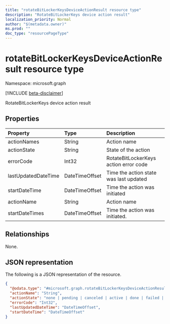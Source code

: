 ```yaml
---
title: "rotateBitLockerKeysDeviceActionResult resource type"
description: "RotateBitLockerKeys device action result"
localization_priority: Normal
author: "$(metadata.owner)"
ms.prod: ""
doc_type: "resourcePageType"
---
```


# rotateBitLockerKeysDeviceActionResult resource type

Namespace: microsoft.graph

[!INCLUDE [beta-disclaimer](../../includes/beta-disclaimer.md)]

RotateBitLockerKeys device action result

## Properties

| Property            | Type           | Description                            |
| :------------------ | :------------- | :------------------------------------- |
| actionNames         | String         | Action name                            |
| actionState         | String         | State of the action                    |
| errorCode           | Int32          | RotateBitLockerKeys action error code  |
| lastUpdatedDateTime | DateTimeOffset | Time the action state was last updated |
| startDateTime       | DateTimeOffset | Time the action was initiated          |
| actionName          | String         | Action name                            |
| startDateTimes      | DateTimeOffset | Time the action was initiated.         |

## Relationships

None.

## JSON representation

The following is a JSON representation of the resource.

<!-- {
  "blockType": "resource",
  "@odata.type": "microsoft.graph.rotateBitLockerKeysDeviceActionResult",
}
-->

```json
{
  "@odata.type": "#microsoft.graph.rotateBitLockerKeysDeviceActionResult",
  "actionName": "String",
  "actionState": "none | pending | canceled | active | done | failed | notSupported",
  "errorCode": "Int32",
  "lastUpdatedDateTime": "DateTimeOffset",
  "startDateTime": "DateTimeOffset"
}
```